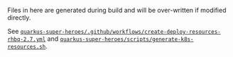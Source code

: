 Files in here are generated during build and will be over-written if modified directly.

See [`quarkus-super-heroes/.github/workflows/create-deploy-resources-rhbq-2.7.yml`](../../.github/workflows/create-deploy-resources-rhbq-2.7.yml) and [`quarkus-super-heroes/scripts/generate-k8s-resources.sh`](../../scripts/generate-k8s-resources.sh).

